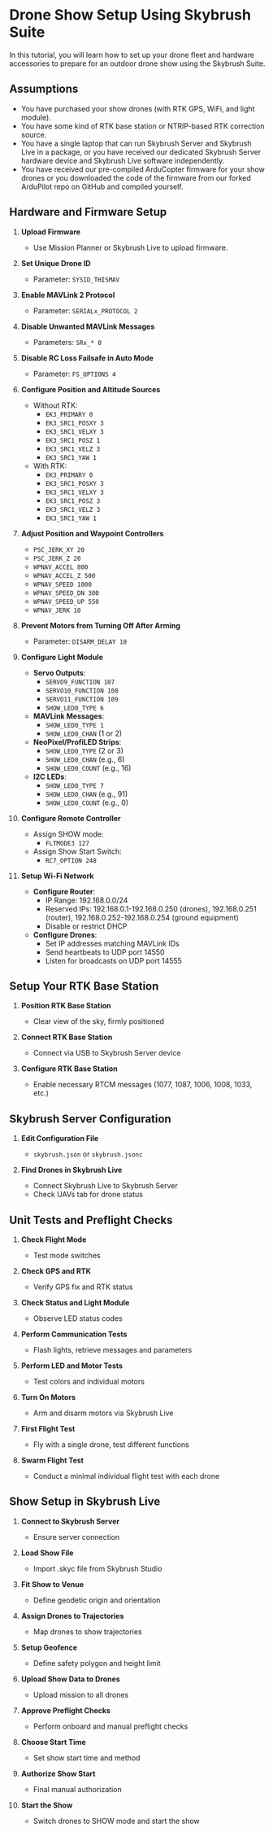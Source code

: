 # Drone Show Setup Using Skybrush Suite

In this tutorial, you will learn how to set up your drone fleet and hardware accessories to prepare for an outdoor drone show using the Skybrush Suite.

## Assumptions

- You have purchased your show drones (with RTK GPS, WiFi, and light module).
- You have some kind of RTK base station or NTRIP-based RTK correction source.
- You have a single laptop that can run Skybrush Server and Skybrush Live in a package, or you have received our dedicated Skybrush Server hardware device and Skybrush Live software independently.
- You have received our pre-compiled ArduCopter firmware for your show drones or you downloaded the code of the firmware from our forked ArduPilot repo on GitHub and compiled yourself.

## Hardware and Firmware Setup

1. **Upload Firmware**

   - Use Mission Planner or Skybrush Live to upload firmware.

2. **Set Unique Drone ID**

   - Parameter: `SYSID_THISMAV`

3. **Enable MAVLink 2 Protocol**

   - Parameter: `SERIALx_PROTOCOL 2`

4. **Disable Unwanted MAVLink Messages**

   - Parameters: `SRx_* 0`

5. **Disable RC Loss Failsafe in Auto Mode**

   - Parameter: `FS_OPTIONS 4`

6. **Configure Position and Altitude Sources**

   - Without RTK:
     - `EK3_PRIMARY 0`
     - `EK3_SRC1_POSXY 3`
     - `EK3_SRC1_VELXY 3`
     - `EK3_SRC1_POSZ 1`
     - `EK3_SRC1_VELZ 3`
     - `EK3_SRC1_YAW 1`
   - With RTK:
     - `EK3_PRIMARY 0`
     - `EK3_SRC1_POSXY 3`
     - `EK3_SRC1_VELXY 3`
     - `EK3_SRC1_POSZ 3`
     - `EK3_SRC1_VELZ 3`
     - `EK3_SRC1_YAW 1`

7. **Adjust Position and Waypoint Controllers**

   - `PSC_JERK_XY 20`
   - `PSC_JERK_Z 20`
   - `WPNAV_ACCEL 800`
   - `WPNAV_ACCEL_Z 500`
   - `WPNAV_SPEED 1000`
   - `WPNAV_SPEED_DN 300`
   - `WPNAV_SPEED_UP 550`
   - `WPNAV_JERK 10`

8. **Prevent Motors from Turning Off After Arming**

   - Parameter: `DISARM_DELAY 10`

9. **Configure Light Module**

   - **Servo Outputs**:
     - `SERVO9_FUNCTION 107`
     - `SERVO10_FUNCTION 108`
     - `SERVO11_FUNCTION 109`
     - `SHOW_LED0_TYPE 6`
   - **MAVLink Messages**:
     - `SHOW_LED0_TYPE 1`
     - `SHOW_LED0_CHAN` (1 or 2)
   - **NeoPixel/ProfiLED Strips**:
     - `SHOW_LED0_TYPE` (2 or 3)
     - `SHOW_LED0_CHAN` (e.g., 6)
     - `SHOW_LED0_COUNT` (e.g., 16)
   - **I2C LEDs**:
     - `SHOW_LED0_TYPE 7`
     - `SHOW_LED0_CHAN` (e.g., 91)
     - `SHOW_LED0_COUNT` (e.g., 0)

10. **Configure Remote Controller**

    - Assign SHOW mode:
      - `FLTMODE3 127`
    - Assign Show Start Switch:
      - `RC7_OPTION 248`

11. **Setup Wi-Fi Network**
    - **Configure Router**:
      - IP Range: 192.168.0.0/24
      - Reserved IPs: 192.168.0.1-192.168.0.250 (drones), 192.168.0.251 (router), 192.168.0.252-192.168.0.254 (ground equipment)
      - Disable or restrict DHCP
    - **Configure Drones**:
      - Set IP addresses matching MAVLink IDs
      - Send heartbeats to UDP port 14550
      - Listen for broadcasts on UDP port 14555

## Setup Your RTK Base Station

1. **Position RTK Base Station**

   - Clear view of the sky, firmly positioned

2. **Connect RTK Base Station**

   - Connect via USB to Skybrush Server device

3. **Configure RTK Base Station**
   - Enable necessary RTCM messages (1077, 1087, 1006, 1008, 1033, etc.)

## Skybrush Server Configuration

1. **Edit Configuration File**

   - `skybrush.json` or `skybrush.jsonc`

2. **Find Drones in Skybrush Live**
   - Connect Skybrush Live to Skybrush Server
   - Check UAVs tab for drone status

## Unit Tests and Preflight Checks

1. **Check Flight Mode**

   - Test mode switches

2. **Check GPS and RTK**

   - Verify GPS fix and RTK status

3. **Check Status and Light Module**

   - Observe LED status codes

4. **Perform Communication Tests**

   - Flash lights, retrieve messages and parameters

5. **Perform LED and Motor Tests**

   - Test colors and individual motors

6. **Turn On Motors**

   - Arm and disarm motors via Skybrush Live

7. **First Flight Test**

   - Fly with a single drone, test different functions

8. **Swarm Flight Test**
   - Conduct a minimal individual flight test with each drone

## Show Setup in Skybrush Live

1. **Connect to Skybrush Server**

   - Ensure server connection

2. **Load Show File**

   - Import .skyc file from Skybrush Studio

3. **Fit Show to Venue**

   - Define geodetic origin and orientation

4. **Assign Drones to Trajectories**

   - Map drones to show trajectories

5. **Setup Geofence**

   - Define safety polygon and height limit

6. **Upload Show Data to Drones**

   - Upload mission to all drones

7. **Approve Preflight Checks**

   - Perform onboard and manual preflight checks

8. **Choose Start Time**

   - Set show start time and method

9. **Authorize Show Start**

   - Final manual authorization

10. **Start the Show**
    - Switch drones to SHOW mode and start the show
